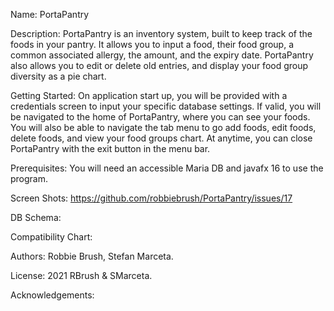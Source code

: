 Name: PortaPantry

Description: PortaPantry is an inventory system, built to keep track of the
                foods in your pantry. It allows you to input a food,
                their food group, a common associated allergy, the amount, and the expiry date.
                PortaPantry also allows you to edit or delete old entries,
                and display your food group diversity as a pie chart.

Getting Started: On application start up, you will be provided with a credentials
                    screen to input your specific database settings. If valid, you will
                    be navigated to the home of PortaPantry, where you can see your foods.
                    You will also be able to navigate the tab menu to go add foods, edit foods, delete foods, 
                    and view your food groups chart. At anytime, you can close PortaPantry with the exit button in the 
                    menu bar.

Prerequisites: You will need an accessible Maria DB and javafx 16 to use the program.

Screen Shots: https://github.com/robbiebrush/PortaPantry/issues/17

DB Schema:

Compatibility Chart:

Authors: Robbie Brush, Stefan Marceta.

License: 2021 RBrush & SMarceta.

Acknowledgements:
                    
                
